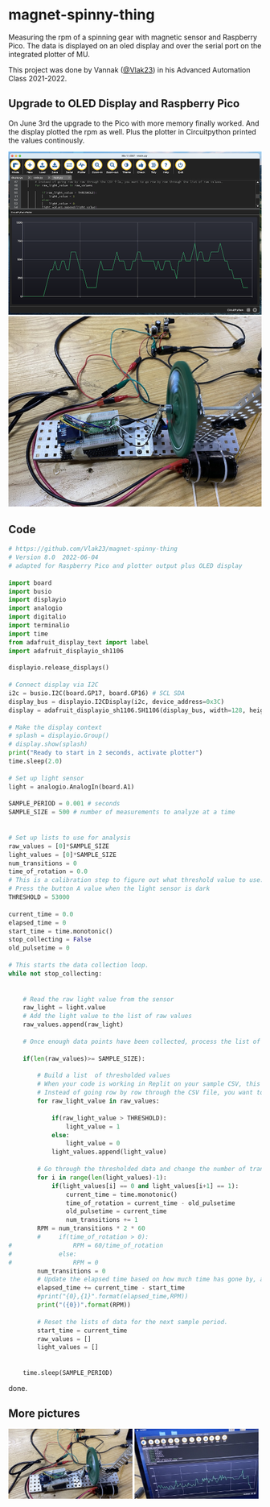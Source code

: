 # magnet-spinny-thing
Measuring the rpm of a spinning gear with magnetic sensor and Raspberry Pico. The data is displayed on an oled display and over the serial port on the integrated plotter of MU.

This project was done by Vannak ([@Vlak23](https://github.com/Vlak23/magnet-spinny-thing)) in his Advanced Automation Class 2021-2022. 

## Upgrade to OLED Display and Raspberry Pico

On June 3rd the upgrade to the Pico with more memory finally worked. And the display plotted the rpm as well. Plus the plotter in Circuitpython printed the values continously.

![picture](docs/rpm_plot.png)
![Spinning](docs/spinning1.jpg)

## Code

``` py
# https://github.com/Vlak23/magnet-spinny-thing
# Version 8.0  2022-06-04 
# adapted for Raspberry Pico and plotter output plus OLED display

import board
import busio
import displayio
import analogio
import digitalio
import terminalio
import time
from adafruit_display_text import label
import adafruit_displayio_sh1106

displayio.release_displays()

# Connect display via I2C
i2c = busio.I2C(board.GP17, board.GP16) # SCL SDA
display_bus = displayio.I2CDisplay(i2c, device_address=0x3C)
display = adafruit_displayio_sh1106.SH1106(display_bus, width=128, height=64)

# Make the display context
# splash = displayio.Group()
# display.show(splash)
print("Ready to start in 2 seconds, activate plotter")
time.sleep(2.0)

# Set up light sensor
light = analogio.AnalogIn(board.A1)

SAMPLE_PERIOD = 0.001 # seconds
SAMPLE_SIZE = 500 # number of measurements to analyze at a time


# Set up lists to use for analysis
raw_values = [0]*SAMPLE_SIZE
light_values = [0]*SAMPLE_SIZE
num_transitions = 0
time_of_rotation = 0.0
# This is a calibration step to figure out what threshold value to use.
# Press the button A value when the light sensor is dark
THRESHOLD = 53000

current_time = 0.0
elapsed_time = 0
start_time = time.monotonic()
stop_collecting = False
old_pulsetime = 0

# This starts the data collection loop.
while not stop_collecting:


    # Read the raw light value from the sensor
    raw_light = light.value
    # Add the light value to the list of raw values
    raw_values.append(raw_light)

    # Once enough data points have been collected, process the list of raw_values.

    if(len(raw_values)>= SAMPLE_SIZE):

        # Build a list  of thresholded values
        # When your code is working in Replit on your sample CSV, this is where you want to put your algorithm for processing.
        # Instead of going row by row through the CSV file, you want to go row by row through the list of raw values.
        for raw_light_value in raw_values:

            if(raw_light_value > THRESHOLD):
                light_value = 1
            else:
                light_value = 0
            light_values.append(light_value)

        # Go through the thresholded data and change the number of transitions whenever the values go from 0 to 1.
        for i in range(len(light_values)-1):
            if(light_values[i] == 0 and light_values[i+1] == 1):
                current_time = time.monotonic()
                time_of_rotation = current_time - old_pulsetime
                old_pulsetime = current_time
                num_transitions += 1
        RPM = num_transitions * 2 * 60
        #     if(time_of_rotation > 0):
#                 RPM = 60/time_of_rotation
#             else:
#                 RPM = 0
        num_transitions = 0
        # Update the elapsed time based on how much time has gone by, and then print the data
        elapsed_time += current_time - start_time
        #print("{0},{1}".format(elapsed_time,RPM))
        print("({0})".format(RPM))

        # Reset the lists of data for the next sample period.
        start_time = current_time
        raw_values = []
        light_values = []


    time.sleep(SAMPLE_PERIOD)
```

done.

## More pictures

<img src="docs/spinning2.jpg" width="49%"> <img src="docs/spinning3.jpg" width="49%">
